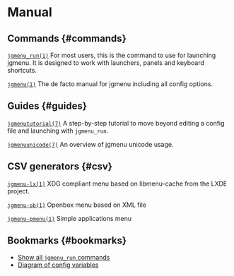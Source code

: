 # Manual

## Commands {#commands}

[`jgmenu_run(1)`](jgmenu_run.1.html) For most users, this is the command to
use for launching jgmenu. It is designed to work with launchers, panels and
keyboard shortcuts.

[`jgmenu(1)`](jgmenu.1.html) The de facto manual for jgmenu including all
config options.

## Guides {#guides}

[`jgmenututorial(7)`](jgmenututorial.7.html) A step-by-step tutorial to move
beyond editing a config file and launching with `jgmenu_run`.

[`jgmenuunicode(7)`](jgmenuunicode.7.html) An overview of jgmenu unicode usage.

## CSV generators {#csv}

[`jgmenu-lx(1)`](jgmenu-lx.1.html) XDG compliant menu based on
libmenu-cache from the LXDE project.

[`jgmenu-ob(1)`](jgmenu-ob.1.html) Openbox menu based on XML file

[`jgmenu-pmenu(1)`](jgmenu-pmenu.1.html) Simple applications menu

## Bookmarks {#bookmarks}

- [Show all `jgmenu_run` commands](jgmenu_run.1.html#examples)
- [Diagram of config variables](jgmenu.1.html#diagrams)


